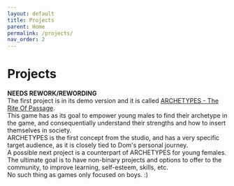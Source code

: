 ```yaml
---
layout: default
title: Projects
parent: Home
permalink: /projects/
nav_order: 2
---
```


<h1>Projects</h1>
<b>NEEDS REWORK/REWORDING</b><br>
The first project is in its demo version and it is called <a href="https://store.steampowered.com/app/2096720/ARCHETYPES__The_Rite_Of_Passage/" target="_blank">ARCHETYPES - The Rite Of Passage</a>.<br>
This game has as its goal to empower young males to find their archetype in the game, and consequentially understand their strengths and how to insert themselves in society.<br>
ARCHETYPES is the first concept from the studio, and has a very specific target audience, as it is closely tied to Dom's personal journey.<br>
A possible next project is a counterpart of ARCHETYPES for young females.<br>
The ultimate goal is to have non-binary projects and options to offer to the community, to improve learning, self-esteem, skills, etc.<br>
No such thing as games only focused on boys. :)
